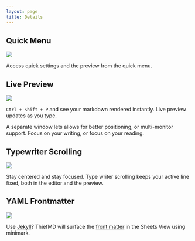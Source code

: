 ```yaml
---
layout: page
title: Details
---
```


## Quick Menu

![](/images/quickmenu.png)

Access quick settings and the preview from the quick menu.

## Live Preview

![](/images/preview.png)

`Ctrl + Shift + P` and see your markdown rendered instantly. Live preview updates as you type.

A separate window lets allows for better positioning, or multi-monitor support. Focus on your writing, or focus on your reading.

## Typewriter Scrolling

![](/images/typewriter_scrolling.gif)

Stay centered and stay focused. Type writer scrolling keeps your active line fixed, both in the editor and the preview.

## YAML Frontmatter

![](/images/jekyll-minimark.png)

Use [Jekyll](https://jekyllrb.com)? ThiefMD will surface the [front matter](https://jekyllrb.com/docs/front-matter/) in the Sheets View using minimark.